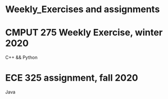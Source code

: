 # Weekly_Exercises and assignments

# CMPUT 275 Weekly Exercise, winter 2020
C++ && Python
# ECE 325 assignment, fall 2020
Java

